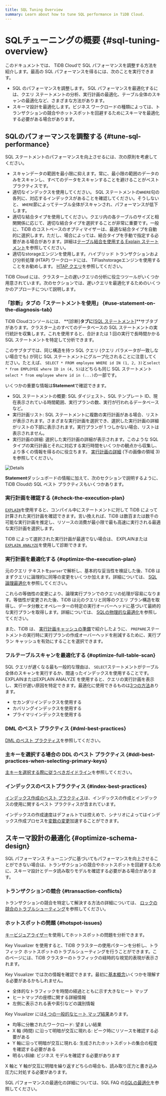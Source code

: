 ```yaml
---
title: SQL Tuning Overview
summary: Learn about how to tune SQL performance in TiDB Cloud.
---
```


# SQLチューニングの概要 {#sql-tuning-overview}

このドキュメントでは、 TiDB Cloudで SQL パフォーマンスを調整する方法を紹介します。最高の SQL パフォーマンスを得るには、次のことを実行できます。

-   SQL のパフォーマンスを調整します。 SQL パフォーマンスを最適化するには、クエリ ステートメントの分析、実行計画の最適化、テーブル全体のスキャンの最適化など、さまざまな方法があります。
-   スキーマ設計を最適化します。ビジネス ワークロードの種類によっては、トランザクションの競合やホットスポットを回避するためにスキーマを最適化する必要がある場合があります。

## SQLのパフォーマンスを調整する {#tune-sql-performance}

SQL ステートメントのパフォーマンスを向上させるには、次の原則を考慮してください。

-   スキャンデータの範囲を最小限に抑えます。常に、最小限の範囲のデータのみをスキャンし、すべてのデータをスキャンすることを避けることがベスト プラクティスです。
-   適切なインデックスを使用してください。 SQL ステートメントの`WHERE`句の各列に、対応するインデックスがあることを確認してください。そうしないと、 `WHERE`節によってテーブル全体がスキャンされ、パフォーマンスが低下します。
-   適切な結合タイプを使用してください。クエリ内の各テーブルのサイズと相関関係に応じて、適切な結合タイプを選択することが非常に重要です。一般に、TiDB のコストベースのオプティマイザーは、最適な結合タイプを自動的に選択します。ただし、場合によっては、結合タイプを手動で指定する必要がある場合があります。詳細は[テーブル結合を使用する Explain ステートメント](/explain-joins.md)を参照してください。
-   適切なstorageエンジンを使用します。ハイブリッド トランザクションおよび分析処理 (HTAP) ワークロードには、 TiFlashstorageエンジンを使用することをお勧めします。 [HTAP クエリ](/develop/dev-guide-hybrid-oltp-and-olap-queries.md)を参照してください。

TiDB Cloud には、クラスター上の遅いクエリの分析に役立つツールがいくつか用意されています。次のセクションでは、遅いクエリを最適化するためのいくつかのアプローチについて説明します。

### 「診断」タブの「ステートメントを使用」 {#use-statement-on-the-diagnosis-tab}

TiDB Cloudコンソールには、 **[診断]**タブに**<a href="/tidb-cloud/tune-performance.md#statement-analysis">[SQL ステートメント]</a>**サブタブがあります。クラスター上のすべてのデータベースの SQL ステートメントの実行統計を収集します。これを使用すると、合計または 1 回の実行で長時間かかる SQL ステートメントを特定して分析できます。

このサブタブでは、同じ構造を持つ SQL クエリ (クエリ パラメータが一致しない場合でも) が同じ SQL ステートメントにグループ化されることに注意してください。たとえば、 `SELECT * FROM employee WHERE id IN (1, 2, 3)`と`select * from EMPLOYEE where ID in (4, 5)`はどちらも同じ SQL ステートメント`select * from employee where id in (...)`の一部です。

いくつかの重要な情報は**Statement**で確認できます。

-   SQL ステートメントの概要: SQL ダイジェスト、SQL テンプレート ID、現在表示されている時間範囲、実行プランの数、実行が行われるデータベースなど。
-   実行計画リスト: SQL ステートメントに複数の実行計画がある場合、リストが表示されます。さまざまな実行計画を選択でき、選択した実行計画の詳細がリストの下部に表示されます。実行プランが 1 つしかない場合、リストは表示されません。
-   実行計画の詳細: 選択した実行計画の詳細が表示されます。このような SQL タイプの実行計画とそれに対応する実行時間をいくつかの観点から収集し、より多くの情報を得るのに役立ちます。 [実行計画の詳細](https://docs.pingcap.com/tidb/stable/dashboard-statement-details#statement-execution-details-of-tidb-dashboard) (下の画像の領域 3) を参照してください。

![Details](https://download.pingcap.com/images/docs/dashboard/dashboard-statement-detail.png)

**Statement**ダッシュボードの情報に加えて、次のセクションで説明するように、 TiDB Cloudの SQL ベスト プラクティスもいくつかあります。

### 実行計画を確認する {#check-the-execution-plan}

[`EXPLAIN`](/explain-overview.md)を使用すると、コンパイル中にステートメントに対して TiDB によって計算された実行計画を確認できます。言い換えれば、TiDB は数百または数千の可能な実行計画を推定し、リソースの消費が最小限で最も高速に実行される最適な実行計画を選択します。

TiDB によって選択された実行計画が最適でない場合は、 EXPLAINまたは[`EXPLAIN ANALYZE`](/sql-statements/sql-statement-explain-analyze.md)を使用して診断できます。

### 実行計画を最適化する {#optimize-the-execution-plan}

元のクエリ テキストを`parser`で解析し、基本的な妥当性を検証した後、TiDB はまずクエリに論理的に同等の変更をいくつか加えます。詳細については、 [SQL論理最適化](/sql-logical-optimization.md)を参照してください。

これらの等価性の変更により、論理実行プランでのクエリの処理が容易になります。等価性が変更された後、TiDB は元のクエリと同等のクエリ プラン構造を取得し、データ分散とオペレーターの特定の実行オーバーヘッドに基づいて最終的な実行プランを取得します。詳細については、 [SQLの物理的な最適化](/sql-physical-optimization.md)を参照してください。

また、TiDB は、 [実行計画キャッシュの準備](/sql-prepared-plan-cache.md)で紹介したように、 `PREPARE`ステートメントの実行時に実行プランの作成オーバーヘッドを削減するために、実行プラン キャッシュを有効にすることを選択できます。

### フルテーブルスキャンを最適化する {#optimize-full-table-scan}

SQL クエリが遅くなる最も一般的な理由は、 `SELECT`ステートメントがテーブル全体のスキャンを実行するか、間違ったインデックスを使用することです。 EXPLAINまたはEXPLAIN ANALYZE を使用すると、クエリの実行計画を表示し、実行が遅い原因を特定できます。最適化に使用できるものは[3つの方法](/develop/dev-guide-optimize-sql.md)あります。

-   セカンダリインデックスを使用する
-   カバリングインデックスを使用する
-   プライマリインデックスを使用する

### DML のベスト プラクティス {#dml-best-practices}

[DML のベスト プラクティス](/develop/dev-guide-optimize-sql-best-practices.md#dml-best-practices)を参照してください。

### 主キーを選択する場合の DDL のベスト プラクティス {#ddl-best-practices-when-selecting-primary-keys}

[主キーを選択する際に従うべきガイドライン](/develop/dev-guide-create-table.md#guidelines-to-follow-when-selecting-primary-key)を参照してください。

### インデックスのベストプラクティス {#index-best-practices}

[インデックス作成のベスト プラクティス](/develop/dev-guide-index-best-practice.md)は、インデックスの作成とインデックスの使用に関するベスト プラクティスが含まれています。

インデックスの作成速度はデフォルトでは控えめで、シナリオによってはインデックス作成プロセスを[変数の変更](/develop/dev-guide-optimize-sql-best-practices.md#add-index-best-practices)加速することができます。

<!--
### Use the slow log memory mapping table

You can query the contents of the slow query log by querying the [INFORMATION_SCHEMA.SLOW_QUERY](/identify-slow-queries.md#memory-mapping-in-slow-log) table, and find the structure in the [`SLOW_QUERY`](/information-schema/information-schema-slow-query.md) table. Using this table, you can perform queries using different fields to find potential problems.

The recommended analysis process for slow queries is as follows.

1. [Identify the performance bottleneck of the query](/analyze-slow-queries.md#identify-the-performance-bottleneck-of-the-query). That is, identify the part of the query process that takes long time.
2. [Analyze system issues](/analyze-slow-queries.md#analyze-system-issues). According to the bottleneck point, combine the monitoring, logging and other information at that time to find the possible causes.
3. [Analyze optimizer issues](/analyze-slow-queries.md#analyze-optimizer-issues). Analyze whether there is a better execution plan.
-->

## スキーマ設計の最適化 {#optimize-schema-design}

SQL パフォーマンス チューニングに基づいてもパフォーマンスを向上させることができない場合は、トランザクションの競合やホットスポットを回避するために、スキーマ設計とデータ読み取りモデルを確認する必要がある場合があります。

### トランザクションの競合 {#transaction-conflicts}

トランザクションの競合を特定して解決する方法の詳細については、 [ロックの競合のトラブルシューティング](https://docs.pingcap.com/tidb/stable/troubleshoot-lock-conflicts#troubleshoot-lock-conflicts)を参照してください。

### ホットスポットの問題 {#hotspot-issues}

[キービジュアライザー](/tidb-cloud/tune-performance.md#key-visualizer)を使用してホットスポットの問題を分析できます。

Key Visualizer を使用すると、TiDB クラスターの使用パターンを分析し、トラフィック ホットスポットのトラブルシューティングを行うことができます。このページには、TiDB クラスターのトラフィックの経時的な視覚的表現が表示されます。

Key Visualizer では次の情報を確認できます。最初に[基本概念](https://docs.pingcap.com/tidb/stable/dashboard-key-visualizer#basic-concepts)いくつかを理解する必要があるかもしれません。

-   全体的なトラフィックを時間の経過とともに示す大きなヒート マップ
-   ヒートマップの座標に関する詳細情報
-   左側に表示される表や索引などの識別情報

Key Visualizer には[4 つの一般的なヒート マップ結果](https://docs.pingcap.com/tidb/stable/dashboard-key-visualizer#common-heatmap-types)あります。

-   均等に分散されたワークロード: 望ましい結果
-   X 軸 (時間) に沿って明暗が交互に現れる: ピーク時にリソースを確認する必要がある
-   Y 軸に沿って明暗が交互に現れる: 生成されたホットスポットの集合の程度を確認する必要がある
-   明るい斜線: ビジネス モデルを確認する必要があります

X 軸と Y 軸が交互に明暗を繰り返すどちらの場合も、読み取り圧力と書き込み圧力に対処する必要があります。

SQL パフォーマンスの最適化の詳細については、SQL FAQ の[SQLの最適化](https://docs.pingcap.com/tidb/stable/sql-faq#sql-optimization)を参照してください。
